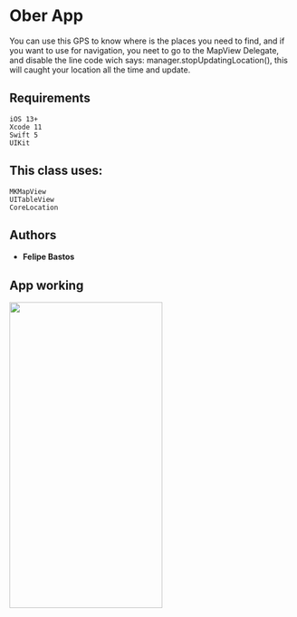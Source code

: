 # Ober App

You can use this GPS to know where is the places you need to find, and if you want to use for navigation, you neet to go to the MapView Delegate, and disable the line code wich says: manager.stopUpdatingLocation(), this will caught your location all the time and update.

## Requirements

```
iOS 13+
Xcode 11
Swift 5
UIKit
```

## This class uses:

```
MKMapView
UITableView
CoreLocation
```

## Authors

* **Felipe Bastos** 

## App working
<img align="left" width="270" height="540" src="https://github.com/FelipeABastos/OberApp/blob/master/Screen-Recording-2020-02-17-at-17.37.53.gif"> 
